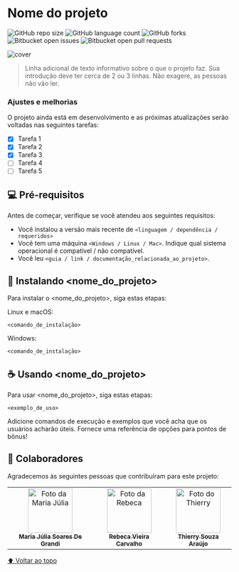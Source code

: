 # Nome do projeto

<!---Esses são exemplos. Veja https://shields.io para outras pessoas ou para personalizar este conjunto de escudos. Você pode querer incluir dependências, status do projeto e informações de licença aqui--->

![GitHub repo size](https://img.shields.io/github/repo-size/iuricode/README-template?style=for-the-badge)
![GitHub language count](https://img.shields.io/github/languages/count/iuricode/README-template?style=for-the-badge)
![GitHub forks](https://img.shields.io/github/forks/iuricode/README-template?style=for-the-badge)
![Bitbucket open issues](https://img.shields.io/bitbucket/issues/iuricode/README-template?style=for-the-badge)
![Bitbucket open pull requests](https://img.shields.io/bitbucket/pr-raw/iuricode/README-template?style=for-the-badge)

<img src="https://user-images.githubusercontent.com/82612544/234597037-10892c35-2ad0-43a7-b58c-d89a61f6ad75.jpg" alt="cover">

> Linha adicional de texto informativo sobre o que o projeto faz. Sua introdução deve ter cerca de 2 ou 3 linhas. Não exagere, as pessoas não vão ler.

### Ajustes e melhorias

O projeto ainda está em desenvolvimento e as próximas atualizações serão voltadas nas seguintes tarefas:

- [x] Tarefa 1
- [x] Tarefa 2
- [x] Tarefa 3
- [ ] Tarefa 4
- [ ] Tarefa 5

## 💻 Pré-requisitos

Antes de começar, verifique se você atendeu aos seguintes requisitos:
<!---Estes são apenas requisitos de exemplo. Adicionar, duplicar ou remover conforme necessário--->
* Você instalou a versão mais recente de `<linguagem / dependência / requeridos>`
* Você tem uma máquina `<Windows / Linux / Mac>`. Indique qual sistema operacional é compatível / não compatível.
* Você leu `<guia / link / documentação_relacionada_ao_projeto>`.

## 🚀 Instalando <nome_do_projeto>

Para instalar o <nome_do_projeto>, siga estas etapas:

Linux e macOS:
```
<comando_de_instalação>
```

Windows:
```
<comando_de_instalação>
```

## ☕ Usando <nome_do_projeto>

Para usar <nome_do_projeto>, siga estas etapas:

```
<exemplo_de_uso>
```

Adicione comandos de execução e exemplos que você acha que os usuários acharão úteis. Fornece uma referência de opções para pontos de bônus!

## 🤝 Colaboradores

Agradecemos às seguintes pessoas que contribuíram para este projeto:

<table>
  <tr>
    <td align="center">
      <a href="#">
        <img src="https://user-images.githubusercontent.com/82612544/234594695-90870a13-1e2b-47ab-918e-f0dcb8c8094f.jpg" width="100px;" alt="Foto da Maria Júlia"/><br>
        <sub>
          <b>Maria Júlia Soares De Grandi</b>
        </sub>
      </a>
    </td>
    <td align="center">
      <a href="#">
        <img src="https://user-images.githubusercontent.com/82612544/234595302-87008cef-9889-48c7-8432-e3ca1c8d8340.jpg" width="100px;" alt="Foto da Rebeca"/><br>
        <sub>
          <b>Rebeca Vieira Carvalho</b>
        </sub>
      </a>
    </td>
    <td align="center">
      <a href="#">
        <img src="https://user-images.githubusercontent.com/82612544/234594968-118b0834-ffcb-4446-8bf3-e3d9dd9446b9.jpg" width="100px;" alt="Foto do Thierry"/><br>
        <sub>
          <b>Thierry Souza Araújo</b>
        </sub>
      </a>
    </td>
  </tr>
</table>

[⬆ Voltar ao topo](#nome-do-projeto)<br>
